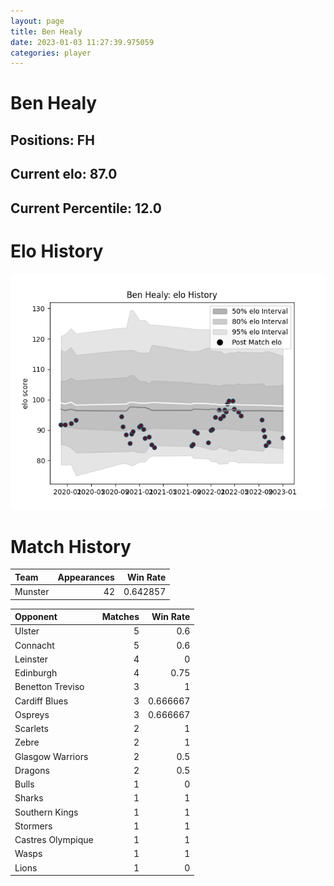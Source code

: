 ```yaml
---  
layout: page  
title: Ben Healy  
date: 2023-01-03 11:27:39.975059  
categories: player  
---
```

# Ben Healy

## Positions: FH

## Current elo: 87.0

## Current Percentile: 12.0

# Elo History


![elo history](history_BenHealy.png)
# Match History


| Team    |   Appearances |   Win Rate |
|:--------|--------------:|-----------:|
| Munster |            42 |   0.642857 |

| Opponent          |   Matches |   Win Rate |
|:------------------|----------:|-----------:|
| Ulster            |         5 |   0.6      |
| Connacht          |         5 |   0.6      |
| Leinster          |         4 |   0        |
| Edinburgh         |         4 |   0.75     |
| Benetton Treviso  |         3 |   1        |
| Cardiff Blues     |         3 |   0.666667 |
| Ospreys           |         3 |   0.666667 |
| Scarlets          |         2 |   1        |
| Zebre             |         2 |   1        |
| Glasgow Warriors  |         2 |   0.5      |
| Dragons           |         2 |   0.5      |
| Bulls             |         1 |   0        |
| Sharks            |         1 |   1        |
| Southern Kings    |         1 |   1        |
| Stormers          |         1 |   1        |
| Castres Olympique |         1 |   1        |
| Wasps             |         1 |   1        |
| Lions             |         1 |   0        |